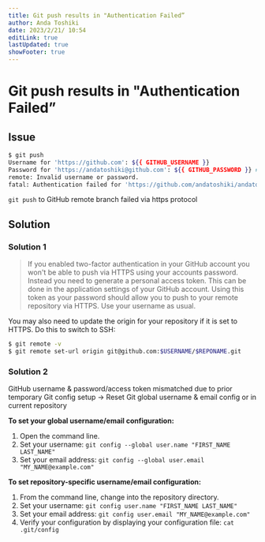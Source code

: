 ```yaml
---
title: Git push results in "Authentication Failed”
author: Anda Toshiki
date: 2023/2/21/ 10:54
editLink: true
lastUpdated: true
showFooter: true
---
```


# Git push results in "Authentication Failed”

## Issue

```bash
$ git push
Username for 'https://github.com': ${{ GITHUB_USERNAME }}
Password for 'https://andatoshiki@github.com': ${{ GITHUB_PASSWORD }} # or GitHub personal access token
remote: Invalid username or password.
fatal: Authentication failed for 'https://github.com/andatoshiki/andatoshiki.git/'
```

`git push` to GitHub remote branch failed via https protocol

## Solution

### Solution 1

> If you enabled two-factor authentication in your GitHub account you won't be able to push via HTTPS using your accounts password. Instead you need to generate a personal access token. This can be done in the application settings of your GitHub account. Using this token as your password should allow you to push to your remote repository via HTTPS. Use your username as usual.

You may also need to update the origin for your repository if it is set to HTTPS. Do this to switch to SSH:

```bash
$ git remote -v
$ git remote set-url origin git@github.com:$USERNAME/$REPONAME.git
```

### Solution 2

GitHub username & password/access token mismatched due to prior temporary Git config setup → Reset Git global username & email config or in current repository

**To set your global username/email configuration:**

1. Open the command line.
2. Set your username: `git config --global user.name "FIRST_NAME LAST_NAME"`
3. Set your email address: `git config --global user.email "MY_NAME@example.com"`

**To set repository-specific username/email configuration:**

1. From the command line, change into the repository directory.
2. Set your username: `git config user.name "FIRST_NAME LAST_NAME"`
3. Set your email address: `git config user.email "MY_NAME@example.com"`
4. Verify your configuration by displaying your configuration file: `cat .git/config`
